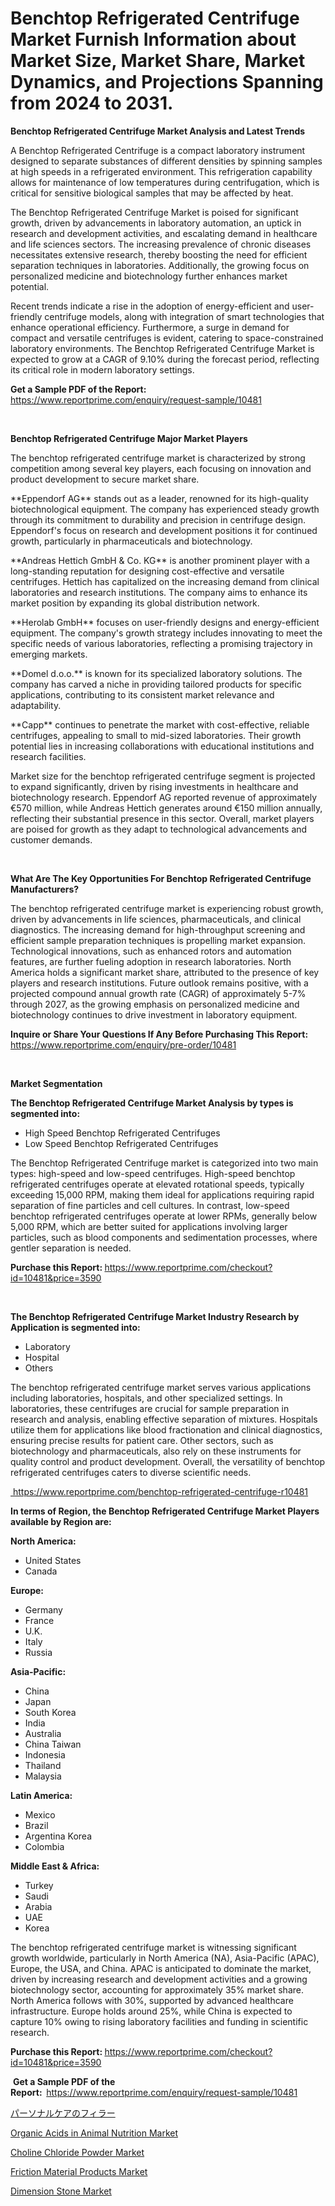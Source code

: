 <p><h1>Benchtop Refrigerated Centrifuge Market Furnish Information about Market Size, Market Share, Market Dynamics, and Projections Spanning from 2024 to 2031.</h1></p><p><strong>Benchtop Refrigerated Centrifuge Market Analysis and Latest Trends</strong></p>
<p><p>A Benchtop Refrigerated Centrifuge is a compact laboratory instrument designed to separate substances of different densities by spinning samples at high speeds in a refrigerated environment. This refrigeration capability allows for maintenance of low temperatures during centrifugation, which is critical for sensitive biological samples that may be affected by heat.</p><p>The Benchtop Refrigerated Centrifuge Market is poised for significant growth, driven by advancements in laboratory automation, an uptick in research and development activities, and escalating demand in healthcare and life sciences sectors. The increasing prevalence of chronic diseases necessitates extensive research, thereby boosting the need for efficient separation techniques in laboratories. Additionally, the growing focus on personalized medicine and biotechnology further enhances market potential.</p><p>Recent trends indicate a rise in the adoption of energy-efficient and user-friendly centrifuge models, along with integration of smart technologies that enhance operational efficiency. Furthermore, a surge in demand for compact and versatile centrifuges is evident, catering to space-constrained laboratory environments. The Benchtop Refrigerated Centrifuge Market is expected to grow at a CAGR of 9.10% during the forecast period, reflecting its critical role in modern laboratory settings.</p></p>
<p><strong>Get a Sample PDF of the Report:&nbsp;</strong> <a href="https://www.reportprime.com/enquiry/request-sample/10481">https://www.reportprime.com/enquiry/request-sample/10481</a></p>
<p>&nbsp;</p>
<p><strong>Benchtop Refrigerated Centrifuge Major Market Players</strong></p>
<p><p>The benchtop refrigerated centrifuge market is characterized by strong competition among several key players, each focusing on innovation and product development to secure market share. </p><p>**Eppendorf AG** stands out as a leader, renowned for its high-quality biotechnological equipment. The company has experienced steady growth through its commitment to durability and precision in centrifuge design. Eppendorf's focus on research and development positions it for continued growth, particularly in pharmaceuticals and biotechnology.</p><p>**Andreas Hettich GmbH & Co. KG** is another prominent player with a long-standing reputation for designing cost-effective and versatile centrifuges. Hettich has capitalized on the increasing demand from clinical laboratories and research institutions. The company aims to enhance its market position by expanding its global distribution network.</p><p>**Herolab GmbH** focuses on user-friendly designs and energy-efficient equipment. The company's growth strategy includes innovating to meet the specific needs of various laboratories, reflecting a promising trajectory in emerging markets. </p><p>**Domel d.o.o.** is known for its specialized laboratory solutions. The company has carved a niche in providing tailored products for specific applications, contributing to its consistent market relevance and adaptability.</p><p>**Capp** continues to penetrate the market with cost-effective, reliable centrifuges, appealing to small to mid-sized laboratories. Their growth potential lies in increasing collaborations with educational institutions and research facilities.</p><p>Market size for the benchtop refrigerated centrifuge segment is projected to expand significantly, driven by rising investments in healthcare and biotechnology research. Eppendorf AG reported revenue of approximately €570 million, while Andreas Hettich generates around €150 million annually, reflecting their substantial presence in this sector. Overall, market players are poised for growth as they adapt to technological advancements and customer demands.</p></p>
<p>&nbsp;</p>
<p><strong>What Are The Key Opportunities For Benchtop Refrigerated Centrifuge Manufacturers?</strong></p>
<p><p>The benchtop refrigerated centrifuge market is experiencing robust growth, driven by advancements in life sciences, pharmaceuticals, and clinical diagnostics. The increasing demand for high-throughput screening and efficient sample preparation techniques is propelling market expansion. Technological innovations, such as enhanced rotors and automation features, are further fueling adoption in research laboratories. North America holds a significant market share, attributed to the presence of key players and research institutions. Future outlook remains positive, with a projected compound annual growth rate (CAGR) of approximately 5-7% through 2027, as the growing emphasis on personalized medicine and biotechnology continues to drive investment in laboratory equipment.</p></p>
<p><strong>Inquire or Share Your Questions If Any Before Purchasing This Report:</strong> <a href="https://www.reportprime.com/enquiry/pre-order/10481">https://www.reportprime.com/enquiry/pre-order/10481</a></p>
<p>&nbsp;</p>
<p><strong>Market Segmentation</strong></p>
<p><strong>The Benchtop Refrigerated Centrifuge Market Analysis by types is segmented into:</strong></p>
<p><ul><li>High Speed Benchtop Refrigerated Centrifuges</li><li>Low Speed Benchtop Refrigerated Centrifuges</li></ul></p>
<p><p>The Benchtop Refrigerated Centrifuge market is categorized into two main types: high-speed and low-speed centrifuges. High-speed benchtop refrigerated centrifuges operate at elevated rotational speeds, typically exceeding 15,000 RPM, making them ideal for applications requiring rapid separation of fine particles and cell cultures. In contrast, low-speed benchtop refrigerated centrifuges operate at lower RPMs, generally below 5,000 RPM, which are better suited for applications involving larger particles, such as blood components and sedimentation processes, where gentler separation is needed.</p></p>
<p><strong>Purchase this Report:&nbsp;</strong><a href="https://www.reportprime.com/checkout?id=10481&price=3590">https://www.reportprime.com/checkout?id=10481&price=3590</a></p>
<p>&nbsp;</p>
<p><strong>The Benchtop Refrigerated Centrifuge Market Industry Research by Application is segmented into:</strong></p>
<p><ul><li>Laboratory</li><li>Hospital</li><li>Others</li></ul></p>
<p><p>The benchtop refrigerated centrifuge market serves various applications including laboratories, hospitals, and other specialized settings. In laboratories, these centrifuges are crucial for sample preparation in research and analysis, enabling effective separation of mixtures. Hospitals utilize them for applications like blood fractionation and clinical diagnostics, ensuring precise results for patient care. Other sectors, such as biotechnology and pharmaceuticals, also rely on these instruments for quality control and product development. Overall, the versatility of benchtop refrigerated centrifuges caters to diverse scientific needs.</p></p>
<p><a href="https://www.reportprime.com/benchtop-refrigerated-centrifuge-r10481">&nbsp;https://www.reportprime.com/benchtop-refrigerated-centrifuge-r10481</a></p>
<p><strong>In terms of Region, the Benchtop Refrigerated Centrifuge Market Players available by Region are:</strong></p>
<p>
    <p> <strong> North America: </strong>
        <ul>
            <li>United States</li>
            <li>Canada</li>
        </ul>
        </p> 
    <p> <strong> Europe: </strong>
        <ul>
            <li>Germany</li>
            <li>France</li>
            <li>U.K.</li>
            <li>Italy</li>
            <li>Russia</li>
        </ul>
        </p> 
    <p> <strong> Asia-Pacific: </strong>
        <ul>
            <li>China</li>
            <li>Japan</li>
            <li>South Korea</li>
            <li>India</li>
            <li>Australia</li>
            <li>China Taiwan</li>
            <li>Indonesia</li>
            <li>Thailand</li>
            <li>Malaysia</li>
        </ul>
        </p> 
    <p> <strong> Latin America: </strong>
        <ul>
            <li>Mexico</li>
            <li>Brazil</li>
            <li>Argentina Korea</li>
            <li>Colombia</li>
        </ul>
        </p> 
    <p> <strong> Middle East & Africa: </strong>
        <ul>
            <li>Turkey</li>
            <li>Saudi</li>
            <li>Arabia</li>
            <li>UAE</li>
            <li>Korea</li>
        </ul>
    </p>
    </p>
<p><p>The benchtop refrigerated centrifuge market is witnessing significant growth worldwide, particularly in North America (NA), Asia-Pacific (APAC), Europe, the USA, and China. APAC is anticipated to dominate the market, driven by increasing research and development activities and a growing biotechnology sector, accounting for approximately 35% market share. North America follows with 30%, supported by advanced healthcare infrastructure. Europe holds around 25%, while China is expected to capture 10% owing to rising laboratory facilities and funding in scientific research.</p></p>
<p><strong>Purchase this Report: </strong><a href="https://www.reportprime.com/checkout?id=10481&price=3590">https://www.reportprime.com/checkout?id=10481&price=3590</a></p>
<p>&nbsp;<strong>Get a Sample PDF of the Report:&nbsp;&nbsp;</strong><a href="https://www.reportprime.com/enquiry/request-sample/10481">https://www.reportprime.com/enquiry/request-sample/10481</a></p>
<p><strong></strong></p>
<p><p><a href="https://medium.com/@royfoote921/fillers-in-the-personal-care-market-%E3%81%AE%E3%82%B0%E3%83%AD%E3%83%BC%E3%83%90%E3%83%AB%E5%B8%82%E5%A0%B4%E6%A6%82%E8%A6%81%E3%81%AF-%E4%B8%96%E7%95%8C%E3%81%8A%E3%82%88%E3%81%B3%E4%B8%BB%E8%A6%81%E5%B8%82%E5%A0%B4%E3%81%AB%E3%81%8A%E3%81%91%E3%82%8B%E6%A5%AD%E7%95%8C%E3%81%AB%E5%BD%B1%E9%9F%BF%E3%82%92%E4%B8%8E%E3%81%88%E3%82%8B%E4%B8%BB%E8%A6%81%E3%81%AA%E3%83%88%E3%83%AC%E3%83%B3%E3%83%89%E3%81%AB%E3%81%A4%E3%81%84%E3%81%A6-%E7%8B%AC%E8%87%AA%E3%81%AE%E8%A6%96%E7%82%B9%E3%82%92%E6%8F%90%E4%BE%9B%E3%81%97%E3%81%BE%E3%81%99-63169db6f6da">パーソナルケアのフィラー</a></p><p><a href="https://issuu.com/reportprime-2/docs/organic-acids-in-animal-nutrition-m_cbf4299897fcc9">Organic Acids in Animal Nutrition Market</a></p><p><a href="https://issuu.com/reportprime-2/docs/choline-chloride-powder-market-size_3260ab639d377b">Choline Chloride Powder Market</a></p><p><a href="https://www.linkedin.com/pulse/navigating-friction-material-products-market-expert-analysis-bmanf?trackingId=Pen5KGWGTwyBWWkvY8asNA%3D%3D">Friction Material Products Market</a></p><p><a href="https://medium.com/@athenayundt/the-global-dimension-stone-market-is-at-the-forefront-of-innovation-driving-rapid-industry-cd88e32b7b95">Dimension Stone Market</a></p></p>